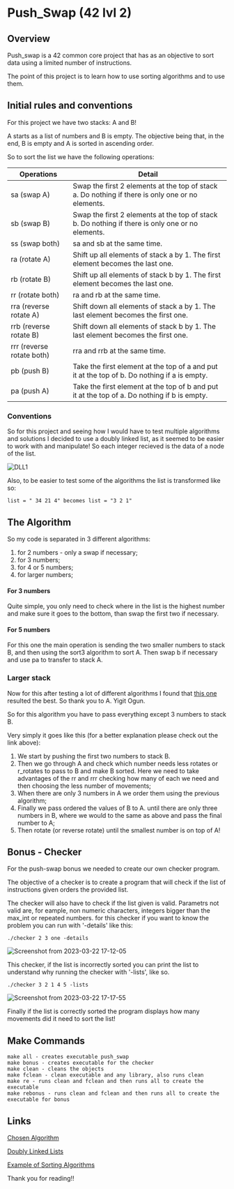 # Push_Swap (42 lvl 2)

## Overview

Push_swap is a 42 common core project that has as an objective to sort data using a limited number of instructions.

The point of this project is to learn how to use sorting algorithms and to use them.

## Initial rules and conventions

For this project we have two stacks: A and B!

A starts as a list of numbers and B is empty. The objective being that, in the end, B is empty and A is sorted in ascending order.

So to sort the list we have the following operations:

| Operations    | Detail                                                                                          |
| ------------- | ------------------------------------------------------------------------------------------------|
| sa (swap A)    | Swap the first 2 elements at the top of stack a. Do nothing if there is only one or no elements.|
| sb (swap B)    | Swap the first 2 elements at the top of stack b. Do nothing if there is only one or no elements.|
| ss (swap both) | sa and sb at the same time.                                                                     |
| ra (rotate A)  | Shift up all elements of stack a by 1. The first element becomes the last one.|
| rb (rotate B)  | Shift up all elements of stack b by 1. The first element becomes the last one.|
| rr (rotate both)| ra and rb at the same time. |
| rra (reverse rotate A)| Shift down all elements of stack a by 1. The last element becomes the first one.|
| rrb (reverse rotate B)| Shift down all elements of stack b by 1. The last element becomes the first one.|
| rrr (reverse rotate both)| rra and rrb at the same time.|
| pb (push B)    | Take the first element at the top of a and put it at the top of b. Do nothing if a is empty.|
| pa (push A)    | Take the first element at the top of b and put it at the top of a. Do nothing if b is empty.|

### Conventions

So for this project and seeing how I would have to test multiple algorithms and solutions I decided to use a doubly linked list, as it seemed to be easier to work with and manipulate! So each integer recieved is the data of a node of the list.

![DLL1](https://media.geeksforgeeks.org/wp-content/cdn-uploads/gq/2014/03/DLL1.png)

Also, to be easier to test some of the algorithms the list is transformed like so:
 ```
list = " 34 21 4" becomes list = "3 2 1"
 ```
 
## The Algorithm

So my code is separated in 3 different algorithms:
1) for 2 numbers - only a swap if necessary;
2) for 3 numbers;
3) for 4 or 5 numbers;
4) for larger numbers;

#### For 3 numbers

Quite simple, you only need to check where in the list is the highest number and make sure it goes to the bottom, than swap the first two if necessary.

#### For 5 numbers

For this one the main operation is sending the two smaller numbers to stack B, and then using the sort3 algorithm to sort A. Then swap b if necessary and use pa to transfer to stack A.

### Larger stack

Now for this after testing a lot of different algorithms I found that [this one](https://medium.com/@ayogun/push-swap-c1f5d2d41e97) resulted the best. So thank you to A. Yigit Ogun.

So for this algorithm you have to pass everything except 3 numbers to stack B. 

Very simply it goes like this (for a better explanation please check out the link above):

1. We start by pushing the first two numbers to stack B. 
2. Then we go through A and check which number needs less rotates or r_rotates to pass to B and make B sorted. Here we need to take advantages of the rr and rrr checking how many of each we need and then choosing the less number of movements;
3. When there are only 3 numbers in A we order them using the previous algorithm;
4. Finally we pass ordered the values of B to A. until there are only three numbers in B, where we would to the same as above and pass the final number to A;
5. Then rotate (or reverse rotate) until the smallest number is on top of A!

## Bonus - Checker

For the push-swap bonus we needed to create our own checker program.

The objective of a checker is to create a program that will check if the list of instructions given orders the provided list.

The checker will also have to check if the list given is valid. Parametrs not valid are, for eample, non numeric characters, integers bigger than the max_int or repeated numbers. for this checker if you want to know the problem you can run with '-details' like this:
```
./checker 2 3 one -details
 ```
 ![Screenshot from 2023-03-22 17-12-05](https://user-images.githubusercontent.com/105734074/226984597-6eb99c42-5e3c-4ac8-b42b-1657d04fa791.png)

This checker, if the list is incorrectly sorted you can print the list to understand why running the checker with '-lists', like so.
```
./checker 3 2 1 4 5 -lists
 ```
![Screenshot from 2023-03-22 17-17-55](https://user-images.githubusercontent.com/105734074/226985897-88bf9bff-9bb6-4644-aa81-1dd545c043fa.png)

Finally if the list is correctly sorted the program displays how many movements did it need to sort the list!

## Make Commands

```
make all - creates executable push_swap
make bonus - creates executable for the checker
make clean - cleans the objects
make fclean - clean executable and any library, also runs clean
make re - runs clean and fclean and then runs all to create the executable
make rebonus - runs clean and fclean and then runs all to create the executable for bonus
 ```
 
 ## Links
 [Chosen Algorithm](https://medium.com/@ayogun/push-swap-c1f5d2d41e97)
 
 [Doubly Linked Lists](https://www.geeksforgeeks.org/introduction-and-insertion-in-a-doubly-linked-list/)
 
 [Example of Sorting Algorithms](https://www.geeksforgeeks.org/sorting-algorithms/)
 
 Thank you for reading!!
